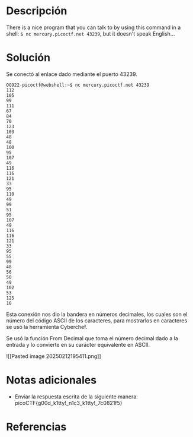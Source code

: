 # **Descripción**

There is a nice program that you can talk to by using this command in a shell: `$ nc mercury.picoctf.net 43239`, but it doesn't speak English...

# **Solución**

Se conectó al enlace dado mediante el puerto 43239.

```
OG922-picoctf@webshell:~$ nc mercury.picoctf.net 43239 
112 
105 
99 
111 
67 
84 
70 
123 
103 
48 
48 
100 
95 
107 
49 
116 
116 
121 
33 
95 
110 
49 
99 
51 
95 
107 
49 
116 
116 
121 
33 
95 
55 
99 
48 
56 
50 
49 
102 
53 
125 
10
```

Esta conexión nos dio la bandera en números decimales, los cuales son el número del código ASCII de los caracteres, para mostrarlos en caracteres se usó la herramienta Cyberchef.

Se usó la función From Decimal que toma el número decimal dado a la entrada y lo convierte en su carácter equivalente en ASCII.

![[Pasted image 20250212195411.png]]
# **Notas adicionales**

- Enviar la respuesta escrita de la siguiente manera: picoCTF{g00d_k1tty!_n1c3_k1tty!_7c0821f5}

# **Referencias**

